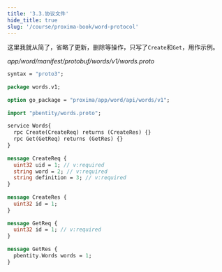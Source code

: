 ```yaml
---
title: '3.3.协议文件'
hide_title: true
slug: '/course/proxima-book/word-protocol'
---
```


这里我就从简了，省略了更新，删除等操作，只写了`Create`和`Get`，用作示例。

*app/word/manifest/protobuf/words/v1/words.proto*
```proto
syntax = "proto3";  
  
package words.v1;  
  
option go_package = "proxima/app/word/api/words/v1";  
  
import "pbentity/words.proto";  
  
service Words{  
  rpc Create(CreateReq) returns (CreateRes) {}  
  rpc Get(GetReq) returns (GetRes) {}  
}  
  
message CreateReq {  
  uint32 uid = 1; // v:required  
  string word = 2; // v:required  
  string definition = 3; // v:required  
}  
  
message CreateRes {  
  uint32 id = 1;  
}  
  
message GetReq {  
  uint32 id = 1; // v:required  
}  
  
message GetRes {  
  pbentity.Words words = 1;  
}
```